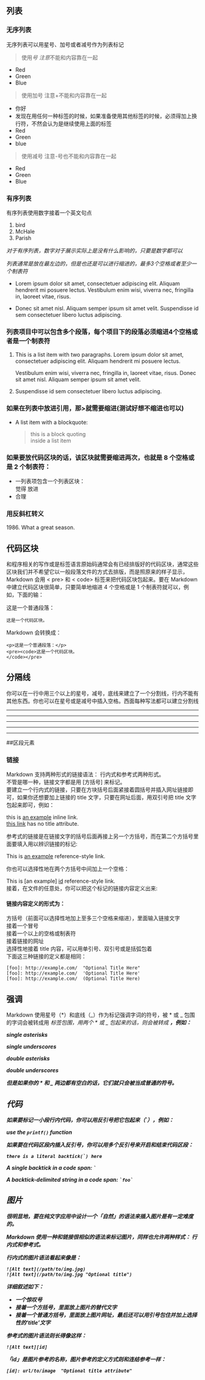 
## 列表

### 无序列表

无序列表可以用星号、加号或者减号作为列表标记

>使用*号 注意*不能和内容靠在一起

* Red
* Green
* Blue

>使用加号 注意+不能和内容靠在一起

+ 你好
+ 发现在用任何一种标签的时候，如果准备使用其他标签的时候，必须得加上换行符，不然会认为是继续使用上面的标签
+ Red
+ Green
+ blue

>使用减号 注意-号也不能和内容靠在一起

- Red
- Green
- Blue

### 有序列表
有序列表使用数字接着一个英文句点
1. bird
2. McHale
3. Parish

*对于有序列表，数字对于展示实际上是没有什么影响的，只要是数字都可以*

*列表通常是放在最左边的，但是也还是可以进行缩进的，最多3个空格或者至少一个制表符*


*   Lorem ipsum dolor sit amet, consectetuer adipiscing elit.
    Aliquam hendrerit mi posuere lectus. Vestibulum enim wisi,
    viverra nec, fringilla in, laoreet vitae, risus.

*   Donec sit amet nisl. Aliquam semper ipsum sit amet velit.
    Suspendisse id sem consectetuer libero luctus adipiscing.

### 列表项目中可以包含多个段落，每个项目下的段落必须缩进4个空格或者是一个制表符

1.  This is a list item with two paragraphs. Lorem ipsum dolor
    sit amet, consectetuer adipiscing elit. Aliquam hendrerit
    mi posuere lectus.

      Vestibulum enim wisi, viverra nec, fringilla in, laoreet
   vitae, risus. Donec sit amet nisl. Aliquam semper ipsum
   sit amet velit.

2. Suspendisse id sem consectetuer libero luctus adipiscing.


### 如果在列表中放进引用，那>就需要缩进(测试好想不缩进也可以)
*   A list item with a blockquote:
    >this is a block quoting  
    inside a list item


### 如果要放代码区块的话，该区块就需要缩进两次，也就是 8 个空格或是 2 个制表符：
*   一列表项包含一个列表区块：  
        觉得
        放进
* 合理


### 用反斜杠转义
1986\. What a great season.


## 代码区块
和程序相关的写作或是标签语言原始码通常会有已经排版好的代码区块，通常这些区块我们并不希望它以一般段落文件的方式去排版，而是照原来的样子显示，Markdown 会用 < pre> 和 < code> 标签来把代码区块包起来。要在 Markdown 中建立代码区块很简单，只要简单地缩进 4 个空格或是 1 个制表符就可以，例如，下面的输：    

这是一个普通段落：

    这是一个代码区块。

  Markdown 会转换成：

    <p>这是一个普通段落：</p>
    <pre><code>这是一个代码区块。
    </code></pre>


## 分隔线
你可以在一行中用三个以上的星号，减号，底线来建立了一个分割线，行内不能有其他东西。你也可以在星号或是减号中插入空格。西面每种写法都可以建立分割线

* * *
***
****

----
_____


##区段元素

### 链接
Markdown 支持两种形式的链接语法： 行内式和参考式两种形式。  
不管是哪一种，链接文字都是用 [方括号] 来标记。  
要建立一个行内式的链接，只要在方块括号后面紧接着圆括号并插入网址链接即可，如果你还想要加上链接的 title 文字，只要在网址后面，用双引号把 title 文字包起来即可，例如：

this is [an example](http://www.baidu.com "我是小title") inline link.  
[this link](http://www.baidu.com) has no title attribute.

参考式的链接是在链接文字的括号后面再接上另一个方括号，而在第二个方括号里面要填入用以辨识链接的标记:

This is [an example][id] reference-style link.

你也可以选择性地在两个方括号中间加上一个空格：

This is [an example] [id] reference-style link.  
接着，在文件的任意处，你可以把这个标记的链接内容定义出来:  

[id]: http://example.com/  "Optional Title Here"

#### 链接内容定义的形式为：

方括号（前面可以选择性地加上至多三个空格来缩进），里面输入链接文字  
接着一个冒号  
接着一个以上的空格或制表符  
接着链接的网址  
选择性地接着 title 内容，可以用单引号、双引号或是括弧包着  
下面这三种链接的定义都是相同：  

    [foo]: http://example.com/  "Optional Title Here"
    [foo]: http://example.com/  'Optional Title Here'
    [foo]: http://example.com/  (Optional Title Here)


## 强调

Markdown 使用星号（*）和底线（_）作为标记强调字词的符号，被 * 或 _ 包围的字词会被转成用 <em> 标签包围，用两个 * 或 _ 包起来的话，则会被转成 <strong>，例如：


*single asterisks*

_single underscores_

**double asterisks**

__double underscores__

但是如果你的 * 和 _ 两边都有空白的话，它们就只会被当成普通的符号。


## 代码
如果要标记一小段行内代码，你可以用反引号把它包起来（`），例如：

use the `printf()` function

如果要在代码区段内插入反引号，你可以用多个反引号来开启和结束代码区段：

``there is a literal backtick(`) here``


A single backtick in a code span: `` ` ``

A backtick-delimited string in a code span: `` `foo` ``


## 图片
很明显地，要在纯文字应用中设计一个「自然」的语法来插入图片是有一定难度的。

Markdown 使用一种和链接很相似的语法来标记图片，同样也允许两种样式： 行内式和参考式。

行内式的图片语法看起来像是：  

    ![Alt text](/path/to/img.jpg)  
    ![Alt text](/path/to/img.jpg "Optional title")

详细叙述如下：
* 一个惊叹号
* 接着一个方括号，里面放上图片的替代文字
* 接着一个普通方括号，里面放上图片网址，最后还可以用引号包住并加上选择性的‘title’文字

参考式的图片语法则长得像这样：  

    ![Alt text][id]

「id」是图片参考的名称，图片参考的定义方式则和连结参考一样：

    [id]: url/to/image  "Optional title attribute"
